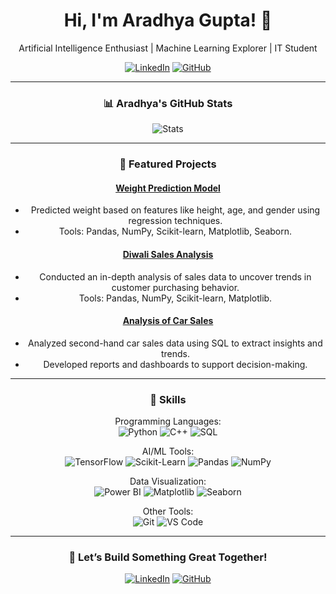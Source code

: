 <div align="center">

# Hi, I'm Aradhya Gupta! 👋

Artificial Intelligence Enthusiast | Machine Learning Explorer | IT Student

[![LinkedIn](https://img.shields.io/badge/-LinkedIn-blue)](https://www.linkedin.com/in/aradhyagupta0111)
[![GitHub](https://img.shields.io/badge/-GitHub-black)](https://github.com/123aradhya)

---

### 📊 Aradhya's GitHub Stats

![Stats](https://github-readme-stats.vercel.app/api?username=123aradhya&show_icons=true&theme=radical)

---

### 📂 Featured Projects

#### [Weight Prediction Model](https://github.com/123aradhya/weight-prediction-model)
- Predicted weight based on features like height, age, and gender using regression techniques.
- Tools: Pandas, NumPy, Scikit-learn, Matplotlib, Seaborn.

#### [Diwali Sales Analysis](https://github.com/123aradhya/Diwali-Sales-Analysis)
- Conducted an in-depth analysis of sales data to uncover trends in customer purchasing behavior.
- Tools: Pandas, NumPy, Scikit-learn, Matplotlib.

#### [Analysis of Car Sales](https://github.com/123aradhya/Projects)
- Analyzed second-hand car sales data using SQL to extract insights and trends.
- Developed reports and dashboards to support decision-making.

---

### 🧠 Skills

Programming Languages:  
![Python](https://img.shields.io/badge/-Python-blue?style=plastic&logo=python) 
![C++](https://img.shields.io/badge/-C++-blue?style=plastic&logo=c%2B%2B) 
![SQL](https://img.shields.io/badge/-SQL-yellow?style=plastic&logo=postgresql)  

AI/ML Tools:  
![TensorFlow](https://img.shields.io/badge/-TensorFlow-orange?style=plastic&logo=tensorflow) 
![Scikit-Learn](https://img.shields.io/badge/-Scikit--Learn-f9a03c?style=plastic&logo=scikit-learn) 
![Pandas](https://img.shields.io/badge/-Pandas-150458?style=plastic&logo=pandas) 
![NumPy](https://img.shields.io/badge/-NumPy-013243?style=plastic&logo=numpy)  

Data Visualization:  
![Power BI](https://img.shields.io/badge/-Power%20BI-F2C811?style=plastic&logo=power-bi) 
![Matplotlib](https://img.shields.io/badge/-Matplotlib-3776AB?style=plastic&logo=python) 
![Seaborn](https://img.shields.io/badge/-Seaborn-3776AB?style=plastic&logo=python)  

Other Tools:  
![Git](https://img.shields.io/badge/-Git-F05032?style=plastic&logo=git) 
![VS Code](https://img.shields.io/badge/-VS%20Code-007ACC?style=plastic&logo=visual-studio-code)  

---

### 🎯 Let’s Build Something Great Together!

[![LinkedIn](https://img.shields.io/badge/-LinkedIn-blue)](https://www.linkedin.com/in/aradhyagupta0111)
[![GitHub](https://img.shields.io/badge/-GitHub-black)](https://github.com/123aradhya)

</div>

